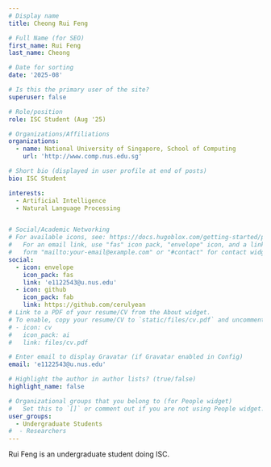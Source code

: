 ```yaml
---
# Display name
title: Cheong Rui Feng

# Full Name (for SEO)
first_name: Rui Feng
last_name: Cheong

# Date for sorting
date: '2025-08'

# Is this the primary user of the site?
superuser: false

# Role/position
role: ISC Student (Aug '25)

# Organizations/Affiliations
organizations:
  - name: National University of Singapore, School of Computing
    url: 'http://www.comp.nus.edu.sg'

# Short bio (displayed in user profile at end of posts)
bio: ISC Student

interests:
  - Artificial Intelligence 
  - Natural Language Processing


# Social/Academic Networking
# For available icons, see: https://docs.hugoblox.com/getting-started/page-builder/#icons
#   For an email link, use "fas" icon pack, "envelope" icon, and a link in the
#   form "mailto:your-email@example.com" or "#contact" for contact widget.
social:
  - icon: envelope
    icon_pack: fas
    link: 'e1122543@u.nus.edu'
  - icon: github
    icon_pack: fab
    link: https://github.com/cerulyean
# Link to a PDF of your resume/CV from the About widget.
# To enable, copy your resume/CV to `static/files/cv.pdf` and uncomment the lines below.
# - icon: cv
#   icon_pack: ai
#   link: files/cv.pdf

# Enter email to display Gravatar (if Gravatar enabled in Config)
email: 'e1122543@u.nus.edu'

# Highlight the author in author lists? (true/false)
highlight_name: false

# Organizational groups that you belong to (for People widget)
#   Set this to `[]` or comment out if you are not using People widget.
user_groups:
  - Undergraduate Students
#  - Researchers
---
```


Rui Feng is an undergraduate student doing ISC.

